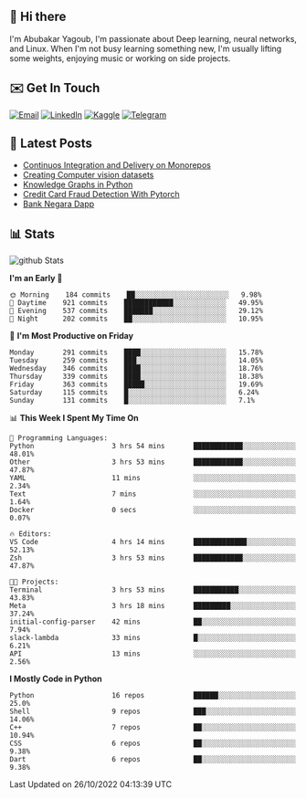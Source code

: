 ## 👋 Hi there

I'm Abubakar Yagoub, I'm passionate about Deep learning, neural networks, and
Linux. When I'm not busy learning something new, I'm usually lifting some
weights, enjoying music or working on side projects.

## ✉️ Get In Touch

[![Email](https://img.shields.io/badge/Email-f1f1f1?style=for-the-badge&logo=gmail&logoColor=0f111a)](mailto:git@blacksuan19.dev)
[![LinkedIn](https://img.shields.io/badge/LinkedIn-0077B5?style=for-the-badge&logo=linkedin&logoColor=white)](https://www.linkedin.com/in/blacksuan19/)
[![Kaggle](https://img.shields.io/badge/Kaggle-5acfff?style=for-the-badge&logo=kaggle&logoColor=white)](http://kaggle.com/abubakaryagob/)
[![Telegram](https://img.shields.io/badge/Telegram-2CA5E0?style=for-the-badge&logo=telegram&logoColor=white)](https://t.me/blacksuan19)

## 📩 Latest Posts

<!-- BLOG-POST-LIST:START -->
- [Continuos Integration and Delivery on Monorepos](https://www.blacksuan19.dev/blog/github-actions-monorepos/)
- [Creating Computer vision datasets](https://www.blacksuan19.dev/blog/creating-datasets/)
- [Knowledge Graphs in Python](https://www.blacksuan19.dev/projects/Knowledge_Graphs/)
- [Credit Card Fraud Detection With Pytorch](https://www.blacksuan19.dev/projects/credit-card-fraud-detection-with-pytorch/)
- [Bank Negara Dapp](https://www.blacksuan19.dev/projects/bank-negara/)
<!-- BLOG-POST-LIST:END -->

## 📊 Stats

![github Stats](https://github-readme-stats.vercel.app/api?username=blacksuan19&theme=github_dark&show_icons=true&count_private=true&custom_title=Github%20Stats&hide_border=true)

<!--START_SECTION:waka-->
**I'm an Early 🐤** 

```text
🌞 Morning    184 commits    ██░░░░░░░░░░░░░░░░░░░░░░░   9.98% 
🌆 Daytime    921 commits    ████████████░░░░░░░░░░░░░   49.95% 
🌃 Evening    537 commits    ███████░░░░░░░░░░░░░░░░░░   29.12% 
🌙 Night      202 commits    ██░░░░░░░░░░░░░░░░░░░░░░░   10.95%

```
📅 **I'm Most Productive on Friday** 

```text
Monday       291 commits    ████░░░░░░░░░░░░░░░░░░░░░   15.78% 
Tuesday      259 commits    ███░░░░░░░░░░░░░░░░░░░░░░   14.05% 
Wednesday    346 commits    ████░░░░░░░░░░░░░░░░░░░░░   18.76% 
Thursday     339 commits    ████░░░░░░░░░░░░░░░░░░░░░   18.38% 
Friday       363 commits    █████░░░░░░░░░░░░░░░░░░░░   19.69% 
Saturday     115 commits    █░░░░░░░░░░░░░░░░░░░░░░░░   6.24% 
Sunday       131 commits    █░░░░░░░░░░░░░░░░░░░░░░░░   7.1%

```


📊 **This Week I Spent My Time On** 

```text
💬 Programming Languages: 
Python                   3 hrs 54 mins       ████████████░░░░░░░░░░░░░   48.01% 
Other                    3 hrs 53 mins       ████████████░░░░░░░░░░░░░   47.87% 
YAML                     11 mins             ░░░░░░░░░░░░░░░░░░░░░░░░░   2.34% 
Text                     7 mins              ░░░░░░░░░░░░░░░░░░░░░░░░░   1.64% 
Docker                   0 secs              ░░░░░░░░░░░░░░░░░░░░░░░░░   0.07%

🔥 Editors: 
VS Code                  4 hrs 14 mins       █████████████░░░░░░░░░░░░   52.13% 
Zsh                      3 hrs 53 mins       ████████████░░░░░░░░░░░░░   47.87%

🐱‍💻 Projects: 
Terminal                 3 hrs 53 mins       ███████████░░░░░░░░░░░░░░   43.83% 
Meta                     3 hrs 18 mins       █████████░░░░░░░░░░░░░░░░   37.24% 
initial-config-parser    42 mins             ██░░░░░░░░░░░░░░░░░░░░░░░   7.94% 
slack-lambda             33 mins             █░░░░░░░░░░░░░░░░░░░░░░░░   6.21% 
API                      13 mins             ░░░░░░░░░░░░░░░░░░░░░░░░░   2.56%

```

**I Mostly Code in Python** 

```text
Python                   16 repos            ██████░░░░░░░░░░░░░░░░░░░   25.0% 
Shell                    9 repos             ███░░░░░░░░░░░░░░░░░░░░░░   14.06% 
C++                      7 repos             ██░░░░░░░░░░░░░░░░░░░░░░░   10.94% 
CSS                      6 repos             ██░░░░░░░░░░░░░░░░░░░░░░░   9.38% 
Dart                     6 repos             ██░░░░░░░░░░░░░░░░░░░░░░░   9.38%

```



 Last Updated on 26/10/2022 04:13:39 UTC
<!--END_SECTION:waka-->
